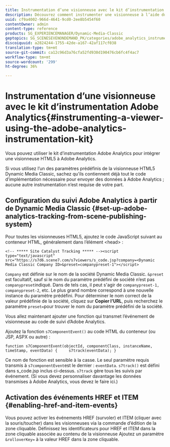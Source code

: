 ```yaml
---
title: Instrumentation d’une visionneuse avec le kit d’instrumentation Adobe Analytics
description: Découvrez comment instrumenter une visionneuse à l’aide du kit d’instrumentation Adobe Analytics.
uuid: cf9a4002-966d-4641-9cd0-2ee8b5454f60
contentOwner: admin
content-type: reference
products: SG_EXPERIENCEMANAGER/Dynamic-Media-Classic
geptopics: SG_SCENESEVENONDEMAND_PK/categories/adobe_analytics_instrumentation_kit
discoiquuid: a2824244-1755-42de-a167-42af117cf038
translation-type: tm+mt
source-git-commit: ca12c96d3a76cfa52fd930d190476cb6fc4f4ac7
workflow-type: tm+mt
source-wordcount: '299'
ht-degree: 36%

---
```



# Instrumentation d’une visionneuse avec le kit d’instrumentation Adobe Analytics{#instrumenting-a-viewer-using-the-adobe-analytics-instrumentation-kit}

Vous pouvez utiliser le kit d’instrumentation Adobe Analytics pour intégrer une visionneuse HTML5 à Adobe Analytics.

Si vous utilisez l’un des paramètres prédéfinis de la visionneuse HTML5 Dynamic Media Classic, sachez qu’ils contiennent déjà tout le code d’implémentation nécessaire pour envoyer des données à Adobe Analytics ; aucune autre instrumentation n’est requise de votre part.

## Configuration du suivi Adobe Analytics à partir de Dynamic Media Classic {#set-up-adobe-analytics-tracking-from-scene-publishing-system}

Pour toutes les visionneuses HTML5, ajoutez le code JavaScript suivant au conteneur HTML, généralement dans l’élément &lt;head> :

```as3
<!-- ***** Site Catalyst Tracking ***** --><script type="text/javascript" src="https://s7d6.scene7.com/s7viewers/s_code.jsp?company=<Dynamic Media Classic Company ID>&preset=companypreset-1"></script>
```

`Company` est définie sur le nom de la société Dynamic Media Classic. `&preset` est facultatif, sauf si le nom du paramètre prédéfini de société n’est pas  `companypreset`indiqué. Dans de tels cas, il peut s&#39;agir de `companypreset-1, companypreset-2`, etc. Le plus grand nombre correspond à une nouvelle instance du paramètre prédéfini. Pour déterminer le nom correct de la valeur prédéfinie de la société, cliquez sur **Copier l’URL**, puis recherchez le paramètre `preset=`pour trouver le nom du paramètre prédéfini de la société.

Vous allez maintenant ajouter une fonction qui transmet l’événement de visionneuse au code de suivi d’Adobe Analytics.

Ajoutez la fonction `s7ComponentEvent()` au code HTML du conteneur (ou JSP, ASPX ou autre) :

```as3
function s7ComponentEvent(objectId, componentClass, instanceName, timeStamp, eventData) {     s7track(eventData); }
```

Ce nom de fonction est sensible à la casse. Le seul paramètre requis transmis à `s7componentEvent`est le dernier : `eventData`. `s7track()` est défini dans s_code.jsp inclus ci-dessus. `s7track` gère tous les suivis par événement. (Si vous devez personnaliser davantage les données transmises à Adobe Analytics, vous devez le faire ici.)

## Activation des événements HREF et ITEM  {#enabling-href-and-item-events}

Vous pouvez activer les événements HREF (survoler) et ITEM (cliquer avec la souris/toucher) dans les visionneuses via la commande d’édition de la zone cliquable. Définissez les identificateurs pour HREF et ITEM dans la zone cliquable associée au contenu de la visionneuse Ajoutez un paramètre `&rolloverKey=` à la valeur HREF dans la zone cliquable.
